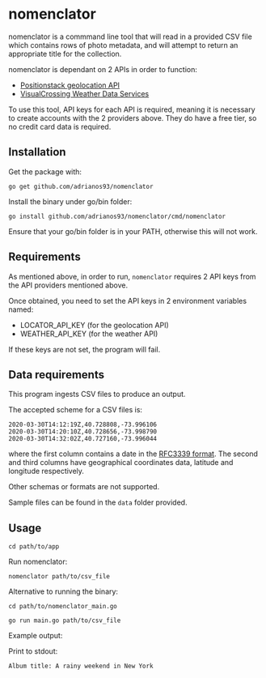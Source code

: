 # nomenclator

nomenclator is a commmand line tool that will read in a provided CSV file which contains rows of photo metadata, and will attempt to return an appropriate title for the collection.

nomenclator is dependant on 2 APIs in order to function:

- [Positionstack geolocation API](https://positionstack.com/documentation)
- [VisualCrossing Weather Data Services](https://www.visualcrossing.com/weather/weather-data-services)

To use this tool, API keys for each API is required, meaning it is necessary to create accounts with the 2 providers above. They do have a free tier, so no credit card data is required.
## Installation

Get the package with:

`go get github.com/adrianos93/nomenclator`

Install the binary under go/bin folder:

`go install github.com/adrianos93/nomenclator/cmd/nomenclator`

Ensure that your go/bin folder is in your PATH, otherwise this will not work.

## Requirements

As mentioned above, in order to run, `nomenclator` requires 2 API keys from the API providers mentioned above.

Once obtained, you need to set the API keys in 2 environment variables named:

- LOCATOR_API_KEY (for the geolocation API)
- WEATHER_API_KEY (for the weather API)

If these keys are not set, the program will fail.

## Data requirements

This program ingests CSV files to produce an output.

The accepted scheme for a CSV files is:

```CSV
2020-03-30T14:12:19Z,40.728808,-73.996106
2020-03-30T14:20:10Z,40.728656,-73.998790
2020-03-30T14:32:02Z,40.727160,-73.996044
```
where the first column contains a date in the [RFC3339 format](https://www.ietf.org/rfc/rfc3339.txt).
The second and third columns have geographical coordinates data, latitude and longitude respectively.

Other schemas or formats are not supported.

Sample files can be found in the `data` folder provided.
## Usage

`cd path/to/app`

Run nomenclator:

`nomenclator path/to/csv_file`

Alternative to running the binary:

`cd path/to/nomenclator_main.go`

`go run main.go path/to/csv_file`

Example output:

Print to stdout:

`Album title: A rainy weekend in New York`
